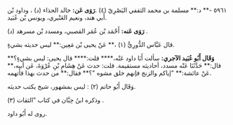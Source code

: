 ٥٩٦١ -** د:** مسلمة بن محمد الثقفي البَصْرِيّ (٤) .**رَوَى عَن:** خالد الحذاء (د) ، وداود بْن أَبي هند، ونعيم العَنْبري، ويونس بْن عُبَيد.

**رَوَى عَنه:** أَحْمَد بْن عُمَر القصبي، ومسدد بْن مسرهد (د) .

قال عَبَّاس الدُّورِيُّ (١) ،** عَنْ يحيى بْن مَعِين:** ليس حديثه بشيءٍ.

**وَقَال أَبُو عُبَيد الآجري:** سألت أَبَا داود عَنْه،**** قلت:**** قال يحيى: ليس بشيءٍ؟** قال:** حَدَّثَنَا عَنْه مسدد، أحاديثه مستقيمة. قلت: حدث عَنْ هِشَامِ بْنِ عُرْوَةَ، عَن أبيه،** عَنْ عائشة:** "إياكم والزنج فإنهم خلق مشوه "؟** فقال:** من حدث بهذا قأتهمه.

وَقَال أَبُو حاتم (٢) : ليس بمشهور، شيخ يكتب حديثه.

وذكره ابنُ حِبَّان في كتاب "الثقات (٣) .

روى له أَبُو داود.